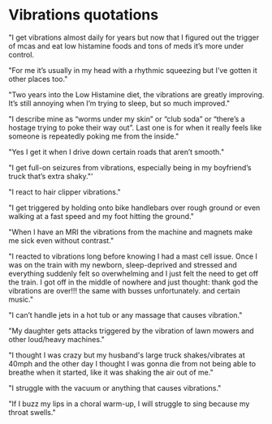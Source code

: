 <!--
source: jph
tags: comments triggers
-->

# Vibrations quotations

"I get vibrations almost daily for years but now that I figured out the trigger of mcas and eat low histamine foods and tons of meds it’s more under control.

"For me it’s usually in my head with a rhythmic squeezing but I’ve gotten it other places too."

"Two years into the Low Histamine diet, the vibrations are greatly improving. It’s still annoying when I’m trying to sleep, but so much improved."

"I describe mine as “worms under my skin” or “club soda” or “there’s a hostage trying to poke their way out”. Last one is for when it really feels like someone is repeatedly poking me from the inside."

"Yes I get it when I drive down certain roads that aren’t smooth."

"I get full-on seizures from vibrations, especially being in my boyfriend’s truck that’s extra shaky."'

"I react to hair clipper vibrations."

"I get triggered by holding onto bike handlebars over rough ground or even walking at a fast speed and my foot hitting the ground."

"When I have an MRI the vibrations from the machine and magnets make me sick even without contrast."

"I reacted to vibrations long before knowing I had a mast cell issue. Once I was on the train with my newborn, sleep-deprived and stressed and everything suddenly felt so overwhelming and I just felt the need to get off the train. I got off in the middle of nowhere and just thought: thank god the vibrations are over!!! the same with busses unfortunately. and certain music."

"I can’t handle jets in a hot tub or any massage that causes vibration."

"My daughter gets attacks triggered by the vibration of lawn mowers and other loud/heavy machines."

"I thought I was crazy but my husband's large truck shakes/vibrates at 40mph and the other day I thought I was gonna die from not being able to breathe when it started, like it was shaking the air out of me."

"I struggle with the vacuum or anything that causes vibrations."

"If I buzz my lips in a choral warm-up, I will struggle to sing because my throat swells."

